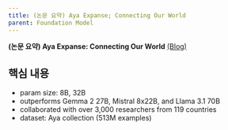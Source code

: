 ```yaml
---
title: (논문 요약) Aya Expanse; Connecting Our World
parent: Foundation Model
---
```


**(논문 요약) Aya Expanse: Connecting Our World** [(Blog)](https://cohere.com/blog/aya-expanse-connecting-our-world)

## 핵심 내용
- param size: 8B, 32B
- outperforms Gemma 2 27B, Mistral 8x22B, and Llama 3.1 70B
- collaborated with over 3,000 researchers from 119 countries
- dataset: Aya collection (513M examples)